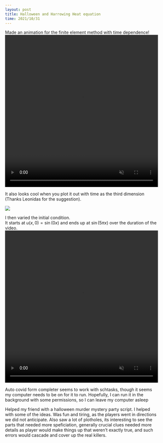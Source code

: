 ```yaml
---
layout: post
title: Halloween and Harrowing Heat equation
time: 2021/10/31
---
```


Made an animation for the finite element method with time dependence!
<video width="100%" height="500" controls loop autoplay muted>
<source src="{{site.baseurl}}//assets/Animations/Finite_Elements_Heat_Sim_Example.mp4" type="video/mp4">
</video>

It also looks cool when you plot it out with time as the third dimension (Thanks Leonidas for the suggestion).

<img src="{{site.baseurl}}//assets/Images/Finite_Elements_Heat_Sim_Contour.jpg">

I then varied the initial condition. <br>It starts at $u(x, 0) = \sin(0x)$ and ends up at $\sin(5\pi x)$ over the duration of the video. 
<video width="100%" height="500" controls loop autoplay muted>
<source src="{{site.baseurl}}//assets/Animations/contour_animation.mp4" type="video/mp4">
</video>

Auto covid form completer seems to work with schtasks, though it seems my computer needs to be on for it to run. Hopefully, I can run it in the background with some permissions, so I can leave my computer asleep

Helped my friend with a halloween murder mystery party script.
I helped with some of the ideas. Was fun and tiring, as the players went in directions we did not anticipate. Also saw a lot of plotholes, its interesting to see the parts that needed more speficiation, generally crucial clues needed more details as player would make things up that weren’t exactly true, and such errors would cascade and cover up the real killers.